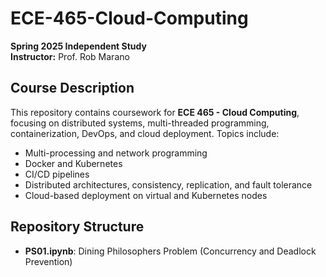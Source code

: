 # ECE-465-Cloud-Computing  
**Spring 2025 Independent Study**  
**Instructor:** Prof. Rob Marano  

## Course Description  
This repository contains coursework for **ECE 465 - Cloud Computing**, focusing on distributed systems, multi-threaded programming, containerization, DevOps, and cloud deployment. Topics include:  
- Multi-processing and network programming  
- Docker and Kubernetes  
- CI/CD pipelines  
- Distributed architectures, consistency, replication, and fault tolerance  
- Cloud-based deployment on virtual and Kubernetes nodes  

## Repository Structure  
- **PS01.ipynb**: Dining Philosophers Problem (Concurrency and Deadlock Prevention)  